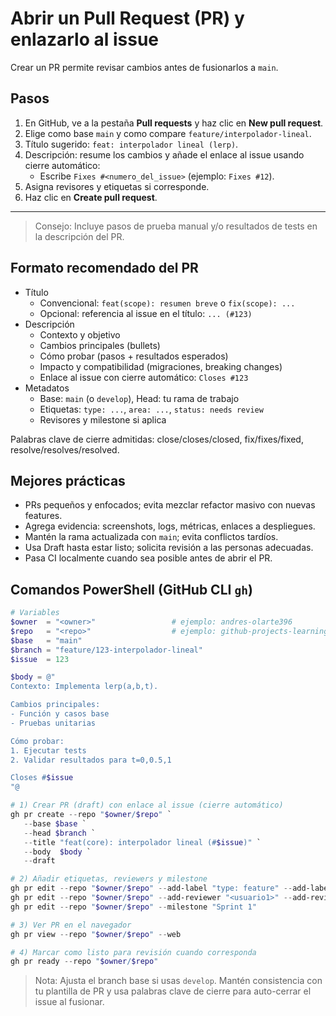 # Abrir un Pull Request (PR) y enlazarlo al issue

Crear un PR permite revisar cambios antes de fusionarlos a `main`.

## Pasos

1. En GitHub, ve a la pestaña **Pull requests** y haz clic en **New pull request**.
2. Elige como base `main` y como compare `feature/interpolador-lineal`.
3. Título sugerido: `feat: interpolador lineal (lerp)`.
4. Descripción: resume los cambios y añade el enlace al issue usando cierre automático:
   - Escribe `Fixes #<numero_del_issue>` (ejemplo: `Fixes #12`).
5. Asigna revisores y etiquetas si corresponde.
6. Haz clic en **Create pull request**.

---

> Consejo: Incluye pasos de prueba manual y/o resultados de tests en la descripción del PR.

## Formato recomendado del PR

- Título
   - Convencional: `feat(scope): resumen breve` o `fix(scope): ...`
   - Opcional: referencia al issue en el título: `... (#123)`
- Descripción
   - Contexto y objetivo
   - Cambios principales (bullets)
   - Cómo probar (pasos + resultados esperados)
   - Impacto y compatibilidad (migraciones, breaking changes)
   - Enlace al issue con cierre automático: `Closes #123`
- Metadatos
   - Base: `main` (o `develop`), Head: tu rama de trabajo
   - Etiquetas: `type: ...`, `area: ...`, `status: needs review`
   - Revisores y milestone si aplica

Palabras clave de cierre admitidas: close/closes/closed, fix/fixes/fixed, resolve/resolves/resolved.

## Mejores prácticas

- PRs pequeños y enfocados; evita mezclar refactor masivo con nuevas features.
- Agrega evidencia: screenshots, logs, métricas, enlaces a despliegues.
- Mantén la rama actualizada con `main`; evita conflictos tardíos.
- Usa Draft hasta estar listo; solicita revisión a las personas adecuadas.
- Pasa CI localmente cuando sea posible antes de abrir el PR.

## Comandos PowerShell (GitHub CLI `gh`)

```powershell
# Variables
$owner  = "<owner>"                 # ejemplo: andres-olarte396
$repo   = "<repo>"                  # ejemplo: github-projects-learning
$base   = "main"
$branch = "feature/123-interpolador-lineal"
$issue  = 123

$body = @"
Contexto: Implementa lerp(a,b,t).

Cambios principales:
- Función y casos base
- Pruebas unitarias

Cómo probar:
1. Ejecutar tests
2. Validar resultados para t=0,0.5,1

Closes #$issue
"@

# 1) Crear PR (draft) con enlace al issue (cierre automático)
gh pr create --repo "$owner/$repo" `
   --base $base `
   --head $branch `
   --title "feat(core): interpolador lineal (#$issue)" `
   --body  $body `
   --draft

# 2) Añadir etiquetas, reviewers y milestone
gh pr edit --repo "$owner/$repo" --add-label "type: feature" --add-label "status: needs review"
gh pr edit --repo "$owner/$repo" --add-reviewer "<usuario1>" --add-reviewer "<usuario2>"
gh pr edit --repo "$owner/$repo" --milestone "Sprint 1"

# 3) Ver PR en el navegador
gh pr view --repo "$owner/$repo" --web

# 4) Marcar como listo para revisión cuando corresponda
gh pr ready --repo "$owner/$repo"
```

> Nota: Ajusta el branch base si usas `develop`. Mantén consistencia con tu plantilla de PR y usa palabras clave de cierre para auto-cerrar el issue al fusionar.
